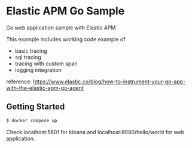 # Elastic APM Go Sample

Go web application sample with Elastic APM

This example includes working code example of
 - basic tracing
 - sql tracing
 - tracing with custom span
 - logging integration

reference: https://www.elastic.co/blog/how-to-instrument-your-go-app-with-the-elastic-apm-go-agent

## Getting Started

```bash
$ docker compose up
```

Check localhost:5601 for kibana and localhost:8080/hello/world for web application.
